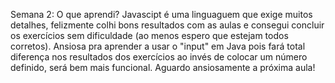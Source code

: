 Semana 2: O que aprendi?
Javascipt é uma linguaguem que exige muitos detalhes, felizmente colhi bons resultados com as aulas e consegui concluir os exercícios sem dificuldade (ao menos espero que estejam todos corretos). Ansiosa pra aprender a usar o "input" em Java pois fará total diferença nos resultados dos exercícios ao invés de colocar um número definido, será bem mais funcional. Aguardo ansiosamente a próxima aula!